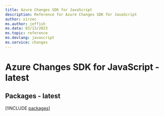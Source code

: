 ```yaml
---
title: Azure Changes SDK for JavaScript
description: Reference for Azure Changes SDK for JavaScript
author: xirzec
ms.author: jeffish
ms.data: 03/13/2023
ms.topic: reference
ms.devlang: javascript
ms.service: changes
---
```

# Azure Changes SDK for JavaScript - latest
## Packages - latest
[!INCLUDE [packages](changes-index.md)]